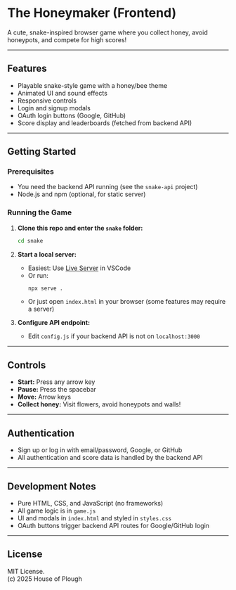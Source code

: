 # The Honeymaker (Frontend)

A cute, snake-inspired browser game where you collect honey, avoid honeypots, and compete for high scores!

---

## Features

- Playable snake-style game with a honey/bee theme
- Animated UI and sound effects
- Responsive controls
- Login and signup modals
- OAuth login buttons (Google, GitHub)
- Score display and leaderboards (fetched from backend API)

---

## Getting Started

### Prerequisites

- You need the backend API running (see the `snake-api` project)
- Node.js and npm (optional, for static server)

### Running the Game

1. **Clone this repo and enter the `snake` folder:**
   ```bash
   cd snake
   ```
2. **Start a local server:**

   - Easiest: Use [Live Server](https://marketplace.visualstudio.com/items?itemName=ritwickdey.LiveServer) in VSCode
   - Or run:
     ```bash
     npx serve .
     ```
   - Or just open `index.html` in your browser (some features may require a server)

3. **Configure API endpoint:**
   - Edit `config.js` if your backend API is not on `localhost:3000`

---

## Controls

- **Start:** Press any arrow key
- **Pause:** Press the spacebar
- **Move:** Arrow keys
- **Collect honey:** Visit flowers, avoid honeypots and walls!

---

## Authentication

- Sign up or log in with email/password, Google, or GitHub
- All authentication and score data is handled by the backend API

---

## Development Notes

- Pure HTML, CSS, and JavaScript (no frameworks)
- All game logic is in `game.js`
- UI and modals in `index.html` and styled in `styles.css`
- OAuth buttons trigger backend API routes for Google/GitHub login

---

## License

MIT License.  
(c) 2025 House of Plough
